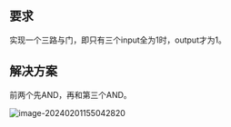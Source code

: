 ## 要求

实现一个三路与门，即只有三个input全为1时，output才为1。

## 解决方案

前两个先AND，再和第三个AND。

![image-20240201155042820](C:\Users\Lenovo\AppData\Roaming\Typora\typora-user-images\image-20240201155042820.png)